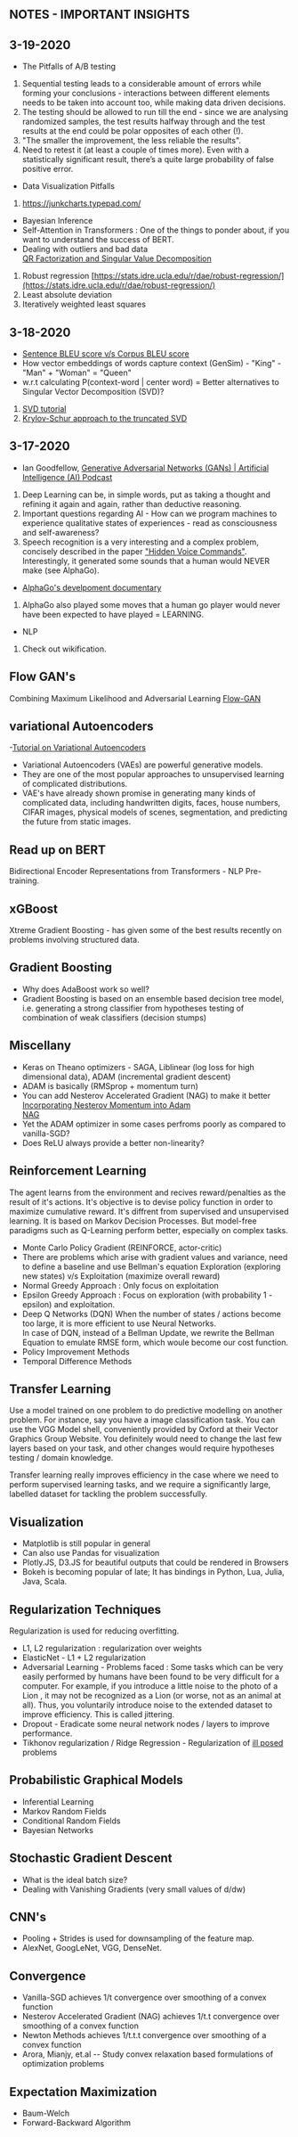 ## NOTES - IMPORTANT INSIGHTS
## 3-19-2020
- The Pitfalls of A/B testing
1. Sequential testing leads to a considerable amount of errors while forming your conclusions - interactions between different elements needs to be taken into account too, while making data driven decisions.
2. The testing should be allowed to run till the end - since we are analysing randomized samples, the test results halfway through and the test results at the end could be polar opposites of each other (!).
3. "The smaller the improvement, the less reliable the results".
4. Need to retest it (at least a couple of times more). Even with a statistically significant result, there’s a quite large probability of false positive error.
- Data Visualization Pitfalls
1. https://junkcharts.typepad.com/
- Bayesian Inference
- Self-Attention in Transformers : One of the things to ponder about, if you want to understand the success of BERT.
- Dealing with outliers and bad data</br>
[QR Factorization and Singular Value Decomposition](https://www.cs.princeton.edu/courses/archive/fall11/cos323/notes/cos323_f11_lecture09_svd.pdf)
1. Robust regression [https://stats.idre.ucla.edu/r/dae/robust-regression/](https://stats.idre.ucla.edu/r/dae/robust-regression/)
2. Least absolute deviation
3. Iteratively weighted least squares
## 3-18-2020
- [Sentence BLEU score v/s Corpus BLEU score](https://stackoverflow.com/questions/40542523/nltk-corpus-level-bleu-vs-sentence-level-bleu-score)
- How vector embeddings of words capture context (GenSim) - "King" - "Man" + "Woman" = "Queen"
- w.r.t calculating P(context-word | center word) = Better alternatives to Singular Vector Decomposition (SVD)? 
 1. [SVD tutorial](https://web.mit.edu/be.400/www/SVD/Singular_Value_Decomposition.htm)
 2. [Krylov-Schur approach to the truncated SVD](http://www.cs.ox.ac.uk/files/721/NA-08-03.pdf) 

## 3-17-2020
- Ian Goodfellow, [Generative Adversarial Networks (GANs) | Artificial Intelligence (AI) Podcast](https://www.youtube.com/watch?v=Z6rxFNMGdn0)
1. Deep Learning can be, in simple words, put as taking a thought and refining it again and again, rather than deductive reasoning.
2. Important questions regarding AI - How can we program machines to experience qualitative states of experiences - read as consciousness and self-awareness?
3. Speech recognition is a very interesting and a complex problem, concisely described in the paper ["Hidden Voice Commands"](https://people.eecs.berkeley.edu/~daw/papers/voice-usenix16.pdf). Interestingly, it generated some sounds that a human would NEVER make (see AlphaGo).

- [AlphaGo's develpoment documentary](https://www.youtube.com/watch?v=WXuK6gekU1Y)
1. AlphaGo also played some moves that a human go player would never have been expected to have played = LEARNING.

- NLP
1. Check out wikification.


## Flow GAN's
Combining Maximum Likelihood and Adversarial Learning
[Flow-GAN](https://arxiv.org/abs/1705.08868)

## variational Autoencoders
-[Tutorial on Variational Autoencoders](https://arxiv.org/abs/1606.05908)
- Variational Autoencoders (VAEs) are powerful generative models.
- They are one of the most popular approaches to unsupervised learning of complicated distributions.
- VAE's have already shown promise in generating many kinds of complicated data, including handwritten digits, faces, house numbers, CIFAR images, physical models of scenes, segmentation, and predicting the future from static images. 


## Read up on BERT
Bidirectional Encoder Representations from Transformers - NLP Pre-training. 

## xGBoost

Xtreme Gradient Boosting - has given some of the best results recently on problems involving structured data.

## Gradient Boosting
- Why does AdaBoost work so well?
- Gradient Boosting is based on an ensemble based decision tree model, i.e. generating a strong classifier from hypotheses testing of combination of weak classifiers (decision stumps)

## Miscellany
- Keras on Theano optimizers - SAGA, Liblinear (log loss for high dimensional data), ADAM (incremental gradient descent)
- ADAM is basically (RMSprop + momentum turn)
- You can add Nesterov Accelerated Gradient (NAG) to make it better <br>
  [Incorporating Nesterov Momentum into Adam](http://cs229.stanford.edu/proj2015/054_report.pdf) <br>
  [NAG](https://blogs.princeton.edu/imabandit/2013/04/01/acceleratedgradientdescent/) <br>
- Yet the ADAM optimizer in some cases perfroms poorly as compared to vanilla-SGD?
- Does ReLU always provide a better non-linearity?
  

## Reinforcement Learning
The agent learns from the environment and recives reward/penalties as the result of it's actions. It's objective is to devise policy function in order to maximize cumulative reward.
It's diffrent from supervised and unsupervised learning.
It is based on Markov Decision Processes. But model-free paradigms such as Q-Learning perform better, especially on complex tasks.
- Monte Carlo Policy Gradient (REINFORCE, actor-critic)
- There are problems which arise with gradient values and variance, need to define a baseline and use Bellman's equation
Exploration (exploring new states) v/s Exploitation (maximize overall reward)
- Normal Greedy Approach : Only focus on exploitation
- Epsilon Greedy Approach : Focus on exploration (with probability 1 - epsilon) and exploitation.
- Deep Q Networks (DQN)
  When the number of states / actions become too large, it is more efficient to use Neural Networks. <br>
  In case of DQN, instead of a Bellman Update, we rewrite the Bellman Equation to emulate RMSE form, which woule become our cost function. <be>
- Policy Improvement Methods
- Temporal Difference Methods


## Transfer Learning
Use a model trained on one problem to do predictive modelling on another problem.
For instance, say you have a image classification task.
You can use the VGG Model shell, conveniently provided by Oxford at their Vector Graphics Group Website.
You definitely would need to change the last few layers based on your task, and other changes would require
hypotheses testing / domain knowledge.

Transfer learning really improves efficiency in the case where we need to perform supervised learning tasks, and we require
a significantly large, labelled dataset for tackling the problem successfully.

## Visualization
- Matplotlib is still popular in general
- Can also use Pandas for visualization
- Plotly.JS, D3.JS  for beautiful outputs that could be rendered in Browsers
- Bokeh is becoming popular of late; It has bindings in Python, Lua, Julia, Java, Scala.

## Regularization Techniques
Regularization is used for reducing overfitting.

- L1, L2 regularization : regularization over weights
- ElasticNet - L1 + L2 regularization
- Adversarial Learning - Problems faced : Some tasks which can be very easily performed by humans have been found to be very difficult for a computer. For example, if you introduce a little noise to the photo of a Lion , it may not be recognized as a Lion (or worse, not as an animal at all). Thus, you voluntarily introduce noise to the extended dataset to improve efficiency. This is called jittering.
- Dropout - Eradicate some neural network nodes / layers to improve performance.
- Tikhonov regularization / Ridge Regression - Regularization of [ill posed](https://en.wikipedia.org/wiki/Well-posed_problem) problems 

## Probabilistic Graphical Models
- Inferential Learning
- Markov Random Fields
- Conditional Random Fields
- Bayesian Networks

## Stochastic Gradient Descent
- What is the ideal batch size?
- Dealing with Vanishing Gradients (very small values of d/dw)

## CNN's
- Pooling + Strides is used for downsampling of the feature map.
- AlexNet, GoogLeNet, VGG, DenseNet.

## Convergence
- Vanilla-SGD achieves 1/t convergence over smoothing of a convex function
- Nesterov Accelerated Gradient (NAG) achieves 1/t.t convergence over smoothing of a convex function
- Newton Methods achieves 1/t.t.t convergence over smoothing of a convex function
- Arora, Mianjy, et.al -- Study convex relaxation based formulations of optimization problems

## Expectation Maximization
- Baum-Welch 
- Forward-Backward Algorithm
